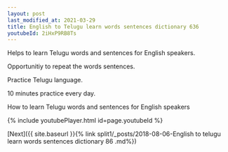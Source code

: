 ```yaml
---
layout: post
last_modified_at: 2021-03-29
title: English to Telugu learn words sentences dictionary 636 
youtubeId: 2iHxP9RB8Ts
---
```

 
 
Helps to learn Telugu words and sentences for English speakers.

Opportunitiy to repeat the words sentences. 

Practice Telugu language. 
 
10 minutes practice every day. 
 
How to learn Telugu words and sentences for English speakers 
 
{% include youtubePlayer.html id=page.youtubeId %}
 
 
[Next]({{ site.baseurl }}{% link  split1/_posts/2018-08-06-English to telugu learn words sentences dictionary 86 .md%})
 
